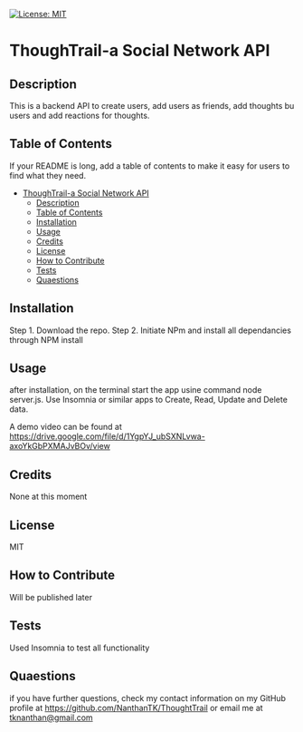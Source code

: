 [![License: MIT](https://img.shields.io/badge/License-MIT-yellow.svg)](https://opensource.org/licenses/MIT)

  # ThoughTrail-a Social Network API

  
  ## Description

  This is a backend API to create users, add users as friends, add thoughts bu users and add reactions for thoughts.

## Table of Contents 

If your README is long, add a table of contents to make it easy for users to find what they need.
  
  
- [ThoughTrail-a Social Network API](#thoughtrail-a-social-network-api)
  - [Description](#description)
  - [Table of Contents](#table-of-contents)
  - [Installation](#installation)
  - [Usage](#usage)
  - [Credits](#credits)
  - [License](#license)
  - [How to Contribute](#how-to-contribute)
  - [Tests](#tests)
  - [Quaestions](#quaestions)

## Installation

Step 1. Download the repo.
Step 2. Initiate NPm and install all dependancies through NPM install


## Usage

after installation,
on the terminal start the app usine command node server.js.
Use Insomnia or similar apps to Create, Read, Update and Delete data.

A demo video can be found at  https://drive.google.com/file/d/1YgpYJ_ubSXNLvwa-axoYkGbPXMAJvBOv/view


## Credits

None at this moment

## License

MIT

## How to Contribute

Will be published later

## Tests

Used Insomnia to test all functionality 

## Quaestions

if you have further questions, check my contact information on my GitHub profile at 
https://github.com/NanthanTK/ThoughtTrail 
or
email me at tknanthan@gmail.com